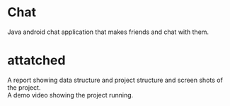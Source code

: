 # Chat
Java android chat application that makes friends and chat with them.
# attatched 
A report showing data structure and project structure and screen shots of the project.\
A demo video showing the project running.
